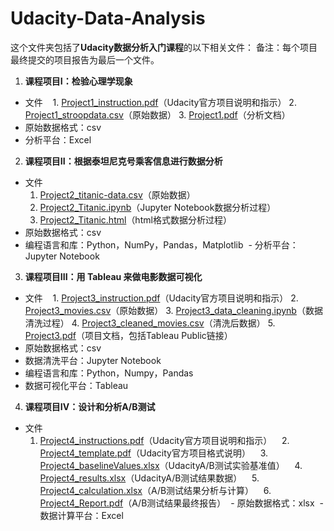 # Udacity-Data-Analysis
这个文件夹包括了**Udacity数据分析入门课程**的以下相关文件：
备注：每个项目最终提交的项目报告为最后一个文件。
1. **课程项目I：检验心理学现象**
  - 文件
    1. [Project1_instruction.pdf](https://github.com/kexinlin/Udacity-Data-Analysis/blob/master/Project1_instruction.pdf)（Udacity官方项目说明和指示）
    2. [Project1_stroopdata.csv](https://github.com/kexinlin/Udacity-Data-Analysis/blob/master/Project1_stroopdata.csv)（原始数据）
    3. [Project1.pdf](https://github.com/kexinlin/Udacity-Data-Analysis/blob/master/Project1.pdf)（分析文档）
  - 原始数据格式：csv
  - 分析平台：Excel
  
2. **课程项目II：根据泰坦尼克号乘客信息进行数据分析**
  - 文件
    1. [Project2_titanic-data.csv](https://github.com/kexinlin/Udacity-Data-Analysis/blob/master/Project2_titanic-data.csv)（原始数据）
    2. [Project2_Titanic.ipynb](https://github.com/kexinlin/Udacity-Data-Analysis/blob/master/Project2_Titanic.ipynb)（Jupyter Notebook数据分析过程）
    3. [Project2_Titanic.html](https://github.com/kexinlin/Udacity-Data-Analysis/blob/master/Project2_Titanic.html)（html格式数据分析过程）
  - 原始数据格式：csv
  - 编程语言和库：Python，NumPy，Pandas，Matplotlib
  - 分析平台：Jupyter Notebook  
3. **课程项目III：用 Tableau 来做电影数据可视化**
  - 文件
    1. [Project3_instruction.pdf](https://github.com/kexinlin/Udacity-Data-Analysis/blob/master/Project3_instruction.pdf)（Udacity官方项目说明和指示）
    2. [Project3_movies.csv](https://github.com/kexinlin/Udacity-Data-Analysis/blob/master/Project3_movies.csv)（原始数据）
    3. [Project3_data_cleaning.ipynb](https://github.com/kexinlin/Udacity-Data-Analysis/blob/master/Project3_data_cleaning.ipynb)（数据清洗过程）
    4. [Project3_cleaned_movies.csv](https://github.com/kexinlin/Udacity-Data-Analysis/blob/master/Project3_cleaned_movies.csv)（清洗后数据）
    5. [Project3.pdf](https://github.com/kexinlin/Udacity-Data-Analysis/blob/master/Project3.pdf)（项目文档，包括Tableau Public链接）
  - 原始数据格式：csv
  - 数据清洗平台：Jupyter Notebook
  - 编程语言和库：Python，Numpy，Pandas
  - 数据可视化平台：Tableau
4. **课程项目IV：设计和分析A/B测试**
  - 文件
    1. [Project4_instructions.pdf](https://github.com/kexinlin/Udacity-Data-Analysis/blob/master/Project4_instructions.pdf)（Udacity官方项目说明和指示）
    2. [Project4_template.pdf](https://github.com/kexinlin/Udacity-Data-Analysis/blob/master/Project4_template.pdf)（Udacity官方项目格式说明）
    3. [Project4_baselineValues.xlsx](https://github.com/kexinlin/Udacity-Data-Analysis/blob/master/Project4_baselineValues.xlsx)（UdacityA/B测试实验基准值）
    4. [Project4_results.xlsx](https://github.com/kexinlin/Udacity-Data-Analysis/blob/master/Project4_results.xlsx)（UdacityA/B测试结果数据）
    5. [Project4_calculation.xlsx](https://github.com/kexinlin/Udacity-Data-Analysis/blob/master/Project4_calculation.xlsx)（A/B测试结果分析与计算）
    6. [Project4_Report.pdf](https://github.com/kexinlin/Udacity-Data-Analysis/blob/master/Project4_Report.pdf)（A/B测试结果最终报告）
  - 原始数据格式：xlsx
  - 数据计算平台：Excel
